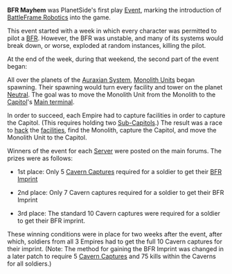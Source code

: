 **BFR Mayhem** was PlanetSide's first play [Event](../Event.md),
marking the introduction of [BattleFrame
Robotics](../vehicles/BattleFrame_Robotics.md) into the game.

This event started with a week in which every character was permitted to
pilot a [BFR](../vehicles/BattleFrame_Robotics.md). However, the BFR was unstable, and many
of its systems would break down, or worse, exploded at random instances,
killing the pilot.

At the end of the week, during that weekend, the second part of the
event began:

All over the planets of the [Auraxian System](../locations/Auraxis.md),
[Monolith Units](../items/Monolith.md) began spawning. Their spawning
would turn every facility and tower on the planet
[Neutral](../terminology/Neutral.md). The goal was to move the Monolith Unit
from the Monolith to the [Capitol](../locations/Capitol.md)'s [Main
terminal](../items/Main_Terminal.md).

In order to succeed, each Empire had to capture facilities in order to
capture the Capitol. (This requires holding two
[Sub-Capitols](../locations/Sub-Capitol.md).) The result was a race to
[hack](../terminology/Hack.md) the [facilities](../locations/Facilities.md), find
the Monolith, capture the Capitol, and move the Monolith Unit to the
Capitol.

Winners of the event for each [Server](:Category:Servers)
were posted on the main forums. The prizes were as follows:

- 1st place: Only 5 [Cavern Captures](Cavern_Captures.md)
  required for a soldier to get their [BFR
  Imprint](terminology/BFR_Imprint.md)

<!-- -->

- 2nd place: Only 7 Cavern captures required for a soldier to get
  their BFR Imprint

<!-- -->

- 3rd place: The standard 10 Cavern captures were required for a
  soldier to get their BFR imprint.

These winning conditions were in place for two weeks after the event,
after which, soldiers from all 3 Empires had to get the full 10 Cavern
captures for their imprint. (Note: The method for gaining the BFR
Imprint was changed in a later patch to require 5 [Cavern
Captures](Cavern_Captures.md) and 75 kills within the Caverns
for all soldiers.)

<!--[Category:Events](../Category:Events.md)-->
